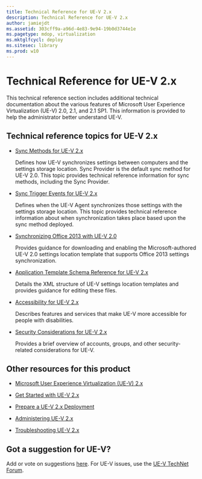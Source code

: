 ```yaml
---
title: Technical Reference for UE-V 2.x
description: Technical Reference for UE-V 2.x
author: jamiejdt
ms.assetid: 303cff9a-a96d-4e83-9e94-19b0d3744e1e
ms.pagetype: mdop, virtualization
ms.mktglfcycl: deploy
ms.sitesec: library
ms.prod: w10
---
```



# Technical Reference for UE-V 2.x


This technical reference section includes additional technical documentation about the various features of Microsoft User Experience Virtualization (UE-V) 2.0, 2.1, and 2.1 SP1. This information is provided to help the administrator better understand UE-V.

## Technical reference topics for UE-V 2.x


-   [Sync Methods for UE-V 2.x](sync-methods-for-ue-v-2x-both-uevv2.md)

    Defines how UE-V synchronizes settings between computers and the settings storage location. Sync Provider is the default sync method for UE-V 2.0. This topic provides technical reference information for sync methods, including the Sync Provider.

-   [Sync Trigger Events for UE-V 2.x](sync-trigger-events-for-ue-v-2x-both-uevv2.md)

    Defines when the UE-V Agent synchronizes those settings with the settings storage location. This topic provides technical reference information about when synchronization takes place based upon the sync method deployed.

-   [Synchronizing Office 2013 with UE-V 2.0](synchronizing-office-2013-with-ue-v-20-both-uevv2.md)

    Provides guidance for downloading and enabling the Microsoft-authored UE-V 2.0 settings location template that supports Office 2013 settings synchronization.

-   [Application Template Schema Reference for UE-V 2.x](application-template-schema-reference-for-ue-v-2x-both-uevv2.md)

    Details the XML structure of UE-V settings location templates and provides guidance for editing these files.

-   [Accessibility for UE-V 2.x](accessibility-for-ue-v-2x-both-uevv2.md)

    Describes features and services that make UE-V more accessible for people with disabilities.

-   [Security Considerations for UE-V 2.x](security-considerations-for-ue-v-2x-both-uevv2.md)

    Provides a brief overview of accounts, groups, and other security-related considerations for UE-V.

## Other resources for this product


-   [Microsoft User Experience Virtualization (UE-V) 2.x](index.md)

-   [Get Started with UE-V 2.x](get-started-with-ue-v-2x-new-uevv2.md)

-   [Prepare a UE-V 2.x Deployment](prepare-a-ue-v-2x-deployment-new-uevv2.md)

-   [Administering UE-V 2.x](administering-ue-v-2x-new-uevv2.md)

-   [Troubleshooting UE-V 2.x](troubleshooting-ue-v-2x-both-uevv2.md)

## Got a suggestion for UE-V?


Add or vote on suggestions [here](http://uev.uservoice.com/forums/280428-microsoft-user-experience-virtualization). For UE-V issues, use the [UE-V TechNet Forum](https://social.technet.microsoft.com/Forums/home?forum=mdopuev).

 

 





